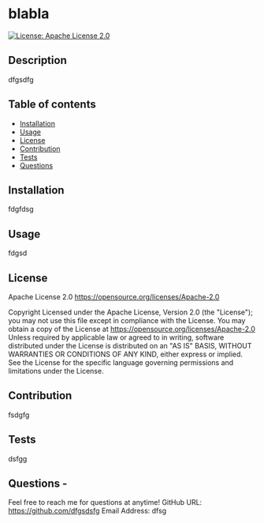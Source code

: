 # blabla
[![License: Apache License 2.0](https://img.shields.io/badge/License-Apache_2.0-blue.svg)](https://opensource.org/licenses/Apache-2.0)
## Description
dfgsdfg
## Table of contents
- [Installation](#installation)
- [Usage](#usage)
- [License](#license)
- [Contribution](#contribution)
- [Tests](#tests)
- [Questions](#questions)
 
## Installation
fdgfdsg
## Usage
fdgsd 
## License
Apache License 2.0 https://opensource.org/licenses/Apache-2.0

    
  Copyright 
  Licensed under the Apache License, Version 2.0 (the "License");
   you may not use this file except in compliance with the License.
   You may obtain a copy of the License at
      https://opensource.org/licenses/Apache-2.0
   Unless required by applicable law or agreed to in writing, software
   distributed under the License is distributed on an "AS IS" BASIS,
   WITHOUT WARRANTIES OR CONDITIONS OF ANY KIND, either express or implied.
   See the License for the specific language governing permissions and
   limitations under the License.
    
## Contribution
fsdgfg 
## Tests
dsfgg 
## Questions - 
  
Feel free to reach me for questions at anytime!
  GitHub URL: https://github.com/dfgsdsfg 
  Email Address: dfsg 

